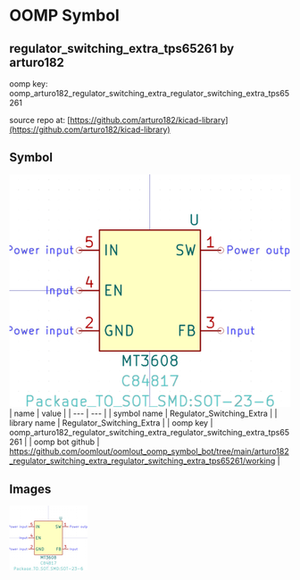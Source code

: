 # OOMP Symbol  
## regulator_switching_extra_tps65261  by arturo182  
  
oomp key: oomp_arturo182_regulator_switching_extra_regulator_switching_extra_tps65261  
  
source repo at: [https://github.com/arturo182/kicad-library](https://github.com/arturo182/kicad-library)  
## Symbol  
  
[![working.png](working_600.png)](working.png)  
| name | value | 
| --- | --- | 
| symbol name | Regulator_Switching_Extra | 
| library name | Regulator_Switching_Extra | 
| oomp key | oomp_arturo182_regulator_switching_extra_regulator_switching_extra_tps65261 | 
| oomp bot github | https://github.com/oomlout/oomlout_oomp_symbol_bot/tree/main/arturo182_regulator_switching_extra_regulator_switching_extra_tps65261/working | 
## Images  
  
[![working.png](working_140.png)](working.png)  

